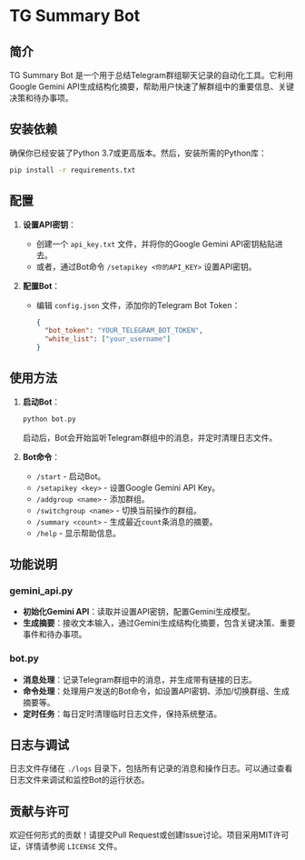 # TG Summary Bot

## 简介
TG Summary Bot 是一个用于总结Telegram群组聊天记录的自动化工具。它利用Google Gemini API生成结构化摘要，帮助用户快速了解群组中的重要信息、关键决策和待办事项。

## 安装依赖
确保你已经安装了Python 3.7或更高版本。然后，安装所需的Python库：

```bash
pip install -r requirements.txt
```

## 配置
1. **设置API密钥**：
   - 创建一个 `api_key.txt` 文件，并将你的Google Gemini API密钥粘贴进去。
   - 或者，通过Bot命令 `/setapikey <你的API_KEY>` 设置API密钥。

2. **配置Bot**：
   - 编辑 `config.json` 文件，添加你的Telegram Bot Token：
     ```json
     {
       "bot_token": "YOUR_TELEGRAM_BOT_TOKEN",
       "white_list": ["your_username"]
     }
     ```

## 使用方法
1. **启动Bot**：
   ```bash
   python bot.py
   ```
   启动后，Bot会开始监听Telegram群组中的消息，并定时清理日志文件。

2. **Bot命令**：
   - `/start` - 启动Bot。
   - `/setapikey <key>` - 设置Google Gemini API Key。
   - `/addgroup <name>` - 添加群组。
   - `/switchgroup <name>` - 切换当前操作的群组。
   - `/summary <count>` - 生成最近<code>count</code>条消息的摘要。
   - `/help` - 显示帮助信息。

## 功能说明

### gemini_api.py
- **初始化Gemini API**：读取并设置API密钥，配置Gemini生成模型。
- **生成摘要**：接收文本输入，通过Gemini生成结构化摘要，包含关键决策、重要事件和待办事项。

### bot.py
- **消息处理**：记录Telegram群组中的消息，并生成带有链接的日志。
- **命令处理**：处理用户发送的Bot命令，如设置API密钥、添加/切换群组、生成摘要等。
- **定时任务**：每日定时清理临时日志文件，保持系统整洁。

## 日志与调试
日志文件存储在 `./logs` 目录下，包括所有记录的消息和操作日志。可以通过查看日志文件来调试和监控Bot的运行状态。

## 贡献与许可
欢迎任何形式的贡献！请提交Pull Request或创建Issue讨论。项目采用MIT许可证，详情请参阅 `LICENSE` 文件。
